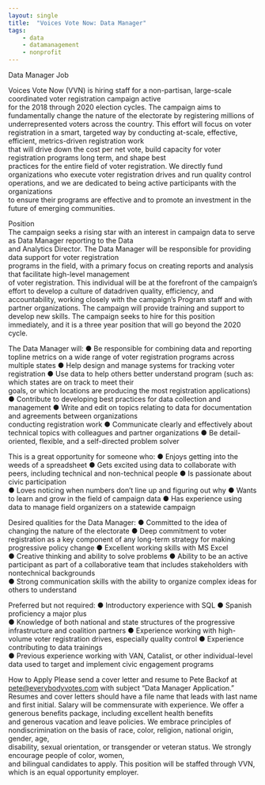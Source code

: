 ```yaml
---
layout: single
title:  "Voices Vote Now: Data Manager"
tags: 
    - data
    - datamanagement
    - nonprofit
---
```


Data	Manager	Job	

Voices	Vote	Now	(VVN) is	hiring	staff	for	a	non-partisan,	large-scale	coordinated	voter	registration	campaign	active	
for	the	2018	through	2020	election	cycles.	The	campaign	aims	to	fundamentally	change	the	nature	of	the	
electorate	by	registering	millions	of	underrepresented	voters	across	the	country.	This	effort	will	focus	on	voter	
registration	in	a	smart,	targeted	way	by	conducting	at-scale,	effective,	efficient,	metrics-driven	registration	work	
that	will	drive	down	the	cost	per	net	vote,	build	capacity	for	voter	registration	programs	long	term,	and	shape	best	
practices	for	the	entire	field	of	voter	registration.	We	directly	fund	organizations	who	execute	voter	registration
drives and	run	quality	control	operations,	and	we	are	dedicated	to	being	active	participants	with	the	organizations	
to	ensure	their	programs	are	effective	and	to	promote	an	investment	in	the	future	of	emerging	communities.

Position	
The	campaign	seeks	a	rising	star	with	an	interest	in	campaign	data	to	serve	as	Data	Manager	reporting	to	the	Data	
and	Analytics	Director.	The	Data	Manager	will	be	responsible	for	providing	data	support	for	voter	registration	
programs	in	the	field,	with	a	primary	focus	on creating	reports	and	analysis	that	facilitate	high-level	management	
of	voter	registration.	This	individual	will	be	at	the	forefront	of	the	campaign’s	effort	to	develop	a	culture	of	datadriven
quality,	efficiency,	and	accountability,	working	closely	with	the	campaign’s	Program	staff	and	with	partner	
organizations. The	campaign	will	provide	training	and	support	to	develop	new	skills. The	campaign	seeks	to	hire	for	
this	position	immediately,	and	it	is	a	three year	position	that	will	go	beyond	the	2020 cycle.	

The	Data	Manager	will:
● Be	responsible	for	combining	data	and	reporting	topline	metrics	on	a	wide	range	of	voter	registration programs	across	multiple	states
● Help	design	and	manage	systems	for	tracking	voter	registration
● Use	data	to	help	others	better	understand	program	(such	as:	which	states	are	on	track	to	meet	their	
goals,	or which	locations	are	producing	the	most	registration	applications)
● Contribute	to	developing	best	practices	for	data	collection	and	management
● Write	and	edit	on	topics	relating	to	data	for documentation	and	agreements	between	organizations	
conducting	registration	work
● Communicate	clearly	and	effectively	about	technical	topics with	colleagues	and	partner	organizations
● Be	detail-oriented,	flexible,	and	a	self-directed	problem	solver

This	is	a	great	opportunity	for	someone	who:
● Enjoys	getting	into	the	weeds	of	a	spreadsheet	
● Gets	excited	using	data	to	collaborate	with	peers,	including	technical	and	non-technical	people
● Is	passionate	about	civic	participation	
● Loves noticing	when	numbers	don’t	line	up	and	figuring	out	why	
● Wants	to	learn	and	grow	in	the	field	of	campaign	data
● Has	experience	using	data	to	manage	field	organizers	on	a	statewide	campaign

Desired	qualities	for	the	Data	Manager:
● Committed	to	the	idea	of	changing	the	nature	of	the	electorate
● Deep	commitment	to	voter	registration	as	a	key	component	of	any	long-term	strategy	for	making	
progressive	policy	change
● Excellent	working	skills	with	MS	Excel	
● Creative	thinking	and	ability	to	solve	problems
● Ability	to	be	an	active	participant	as	part	of	a	collaborative	team	that	includes	stakeholders	with	nontechnical backgrounds	
● Strong	communication	skills	with	the	ability	to	organize	complex	ideas	for	others	to	understand	

Preferred	but	not	required:
● Introductory	experience	with	SQL	
● Spanish	proficiency	a	major	plus	
● Knowledge	of	both	national	and	state	structures	of	the	progressive	infrastructure	and	coalition	partners
● Experience	working	with high-volume	voter	registration	drives,	especially	quality	control
● Experience	contributing	to	data	trainings	
● Previous	experience	working	with	VAN,	Catalist,	or	other	individual-level	data	used	to	target	and	implement	civic	engagement	programs

How	to	Apply
Please	send	a	cover	letter	and	resume	to	Pete	Backof	at	pete@everybodyvotes.com with	subject	“Data	Manager
Application.”	Resumes	and	cover	letters	should	have	a	file	name	that	leads	with last	name	and	first	initial. Salary	
will	be	commensurate	with	experience.	We	offer	a	generous	benefits	package,	including	excellent	health	benefits	
and	generous	vacation	and	leave	policies.
We	embrace	principles	of	nondiscrimination	on	the	basis	of	race,	color,	religion,	national	origin,	gender,	age,	
disability,	sexual	orientation,	or	transgender	or	veteran	status.	We	strongly	encourage	people	of	color,	women,	
and	bilingual	candidates	to	apply.	This	position	will	be	staffed	through	VVN,	which	is	an	equal	opportunity	
employer.
